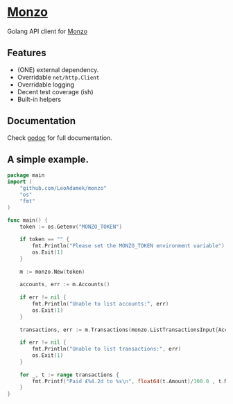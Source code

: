 [Monzo](.)
=====

Golang API client for [Monzo][monzo]

Features
--------

* (ONE) external dependency.
* Overridable `net/http.Client`
* Overridable logging
* Decent test coverage (ish)
* Built-in helpers

Documentation
------------- 

Check [godoc][godoc] for full documentation.

## A simple example.

````go
package main
import (
    "github.com/LeoAdamek/monzo"
    "os"
    "fmt"
)

func main() {
    token := os.Getenv("MONZO_TOKEN")
    
    if token == "" {
        fmt.Println("Please set the MONZO_TOKEN environment variable")
        os.Exit(1)
    }
    
    m := monzo.New(token)
    
    accounts, err := m.Accounts()
    
    if err != nil {
        fmt.Println("Unable to list accounts:", err)
        os.Exit(1)
    }
    
    transactions, err := m.Transactions(monzo.ListTransactionsInput{AccountID: accounts[0].ID})
    
    if err != nil {
        fmt.Println("Unable to list transactions:", err)
        os.Exit(1)
    }
    
    for _, t := range transactions {
        fmt.Printf("Paid £%4.2d to %s\n", float64(t.Amount)/100.0 , t.Merchant.Name)
    }
}
````


[monzo]: https://monzo.com/

[godoc]: https://godoc.org/LeoAdamek/monzo
